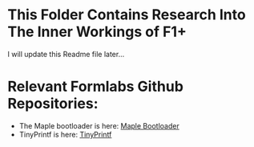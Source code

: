 # This Folder Contains Research Into The Inner Workings of F1+

I will update this Readme file later...

# Relevant Formlabs Github Repositories:
- The Maple bootloader is here: [Maple Bootloader](https://github.com/Formlabs/maple-bootloader)
- TinyPrintf is here: [TinyPrintf](https://github.com/Formlabs/tinyprintf)

